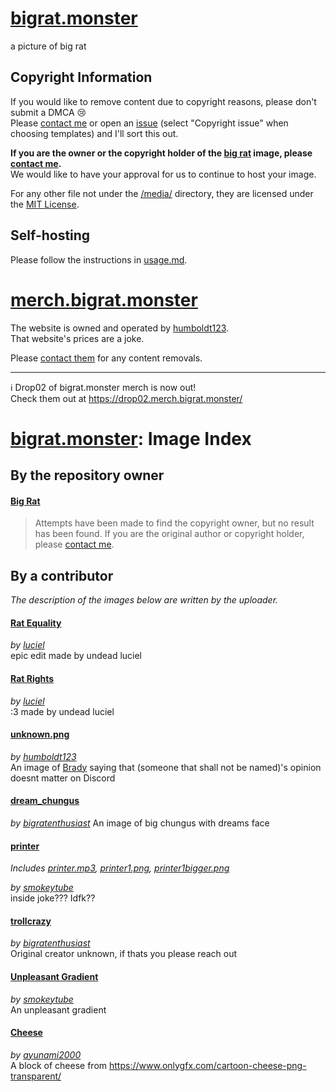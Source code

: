 # [bigrat.monster]

a picture of big rat

## Copyright Information

If you would like to remove content due to copyright reasons, please don't submit a DMCA 😢  
Please [contact me][email-copyright] or open an [issue] (select "Copyright issue" when choosing templates) and I'll sort this out.

**If you are the owner or the copyright holder of the [big rat] image, please [contact me][email-copyright].**  
We would like to have your approval for us to continue to host your image.

For any other file not under the [/media/][media-dir] directory, they are licensed under the [MIT License][license].

## Self-hosting

Please follow the instructions in [usage.md].

# [merch.bigrat.monster]

The website is owned and operated by [humboldt123].  
That website's prices are a joke.

Please [contact them][email-skrub] for any content removals.

---

ℹ Drop02 of bigrat.monster merch is now out!  
Check them out at <https://drop02.merch.bigrat.monster/>

# [bigrat.monster]: Image Index

## By the repository owner

#### [Big Rat](media/bigrat.png)

> Attempts have been made to find the copyright owner, but no result has been found.
If you are the original author or copyright holder, please [contact me][email-copyright].

## By a contributor

*The description of the images below are written by the uploader.*

#### [Rat Equality](media/ratequality.png)

*by [luciel]*  
epic edit made by undead luciel

#### [Rat Rights](media/ratrights.png)

*by [luciel]*  
:3 made by undead luciel

#### [unknown.png](media/unknown.png)

*by [humboldt123]*  
An image of [Brady] saying that (someone that shall not be named)'s opinion doesnt matter on Discord

#### [dream_chungus](media/dream_chungus.png)

*by [bigratenthusiast]*
An image of big chungus with dreams face

#### [printer](printer/printer.html)  

*Includes [printer.mp3](media/printer.mp3), [printer1.png](media/printer1.png), [printer1bigger.png](media/printer1bigger.png)*

*by [smokeytube]*  
inside joke??? Idfk??

#### [trollcrazy](media/trollcrazy.png)

*by [bigratenthusiast]*  
Original creator unknown, if thats you please reach out

#### [Unpleasant Gradient](media/unpleasantgradient.png)

*by [smokeytube]*  
An unpleasant gradient

#### [Cheese](media/cartoon-cheese-3.png)

*by [ayunami2000]*  
A block of cheese from <https://www.onlygfx.com/cartoon-cheese-png-transparent/>

<!-- Links in main parts -->
[bigrat.monster]: https://bigrat.monster/
[merch.bigrat.monster]: https://merch.bigrat.monster/
[big rat]: https://bigrat.monster/media/bigrat.png
[usage.md]: usage.md
[email-copyright]: mailto:sonothing.emailme@gmail.com?subject=%5Bbigrat.monster%5D%20Copyright
[media-dir]: ./media
[license]: ./license.md
[email-skrub]: mailto:skrub@bigrat.monster
[issue]: https://github.com/bigratmonster/bigrat.monster/issues/new/choose/

<!-- Users in credits -->
[Brady]: https://github.com/ZeroMemes/
[first order model]: https://github.com/AliaksandrSiarohin/first-order-model/

<!-- Contributors -->
[humboldt123]: https://github.com/humboldt123/
[luciel]: https://github.com/undeadluciel/
[bigratenthusiast]: https://github.com/bigratenthusiast/
[smokeytube]: https://github.com/smokeytube/
[ayunami2000]: https://github.com/ayunami2000/